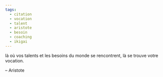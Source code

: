 ```yaml
---
tags:
  - citation
  - vocation
  - talent
  - aristote
  - besoin
  - coaching
  - ikigai
---
```

là où vos talents et les besoins du monde se rencontrent, là se trouve votre vocation.

– Aristote